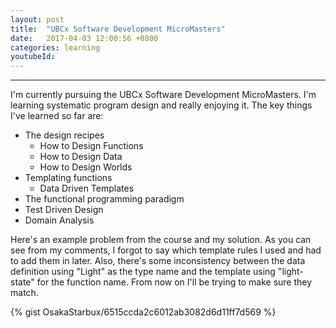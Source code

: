 ```yaml
---
layout: post
title:  "UBCx Software Development MicroMasters"
date:   2017-04-03 12:00:56 +0800
categories: learning
youtubeId:
---
```



***

I'm currently pursuing the UBCx Software Development MicroMasters. I'm learning systematic program design and really enjoying it. The key things I've learned so far are:


* The design recipes
  * How to Design Functions
  * How to Design Data
  * How to Design Worlds
* Templating functions
  * Data Driven Templates
* The functional programming paradigm
* Test Driven Design
* Domain Analysis

Here's an example problem from the course and my solution. As you can see from my comments, I forgot to say which template rules I used and had to add them in later. Also, there's some inconsistency between the data definition using "Light" as the type name and the template using "light-state" for the function name. From now on I'll be trying to make sure they match.

 {% gist OsakaStarbux/6515ccda2c6012ab3082d6d11ff7d569 %}
